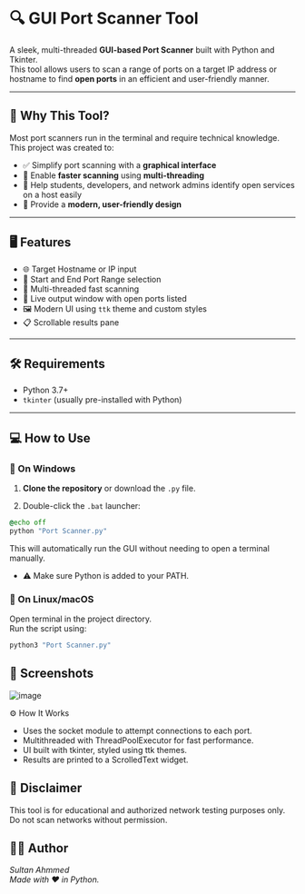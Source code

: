 # 🔍 GUI Port Scanner Tool

A sleek, multi-threaded **GUI-based Port Scanner** built with Python and Tkinter.  
This tool allows users to scan a range of ports on a target IP address or hostname to find **open ports** in an efficient and user-friendly manner.

---

## 📌 Why This Tool?

Most port scanners run in the terminal and require technical knowledge. This project was created to:

- ✅ Simplify port scanning with a **graphical interface**
- 🚀 Enable **faster scanning** using **multi-threading**
- 🎯 Help students, developers, and network admins identify open services on a host easily
- 🎨 Provide a **modern, user-friendly design**

---

## 🖥️ Features

- 🌐 Target Hostname or IP input
- 🔢 Start and End Port Range selection
- 🚀 Multi-threaded fast scanning
- 📝 Live output window with open ports listed
- 🖼️ Modern UI using `ttk` theme and custom styles
- 📋 Scrollable results pane

---

## 🛠️ Requirements

- Python 3.7+
- `tkinter` (usually pre-installed with Python)

---

## 💻 How to Use

### 🔷 On Windows

1. **Clone the repository** or download the `.py` file.

2. Double-click the `.bat` launcher:

```bat
@echo off
python "Port Scanner.py"
```
This will automatically run the GUI without needing to open a terminal manually.
- ⚠️ Make sure Python is added to your PATH.

### 🐧 On Linux/macOS
Open terminal in the project directory.</br>
Run the script using:
```bash
python3 "Port Scanner.py"
```
## 📸 Screenshots  
![image](https://github.com/user-attachments/assets/21808c02-e4e1-43d1-8068-63e1eeba6cb3)

⚙️ How It Works  
- Uses the socket module to attempt connections to each port.  
- Multithreaded with ThreadPoolExecutor for fast performance.  
- UI built with tkinter, styled using ttk themes.  
- Results are printed to a ScrolledText widget.

## 🔐 Disclaimer  
This tool is for educational and authorized network testing purposes only.  
Do not scan networks without permission.

## 👨‍💻 Author  
<i>Sultan Ahmmed<i>  
<em>Made with ❤️ in Python.<em>
